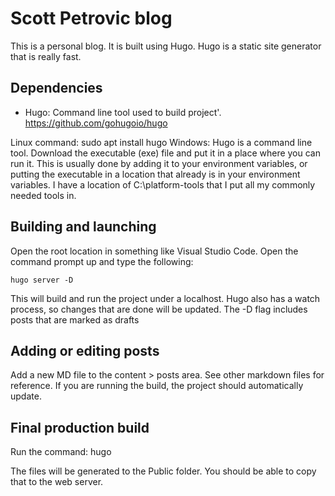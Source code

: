 # Scott Petrovic blog

This is a personal blog. It is built using Hugo. Hugo is a static site generator that is really fast.

## Dependencies

- Hugo: Command line tool used to build project'. https://github.com/gohugoio/hugo

Linux command: sudo apt install hugo
Windows: Hugo is a command line tool. Download the executable (exe) file and put it in a place where you can run it. This is usually done by adding it to your environment variables, or putting the executable in a location that already is in your environment variables. I have a location of C:\platform-tools that I put all my commonly needed tools in.

## Building and launching

Open the root location in something like Visual Studio Code. Open the command prompt up and type the following:

    hugo server -D

This will build and run the project under a localhost. Hugo also has a watch process, so changes that are done will be updated. The -D flag includes posts that are marked as drafts

## Adding or editing posts

Add a new MD file to the content > posts area. See other markdown files for reference. If you are running the build, the project should automatically update.

## Final production build

Run the command: 
    hugo

The files will be generated to the Public folder. You should be able to copy that to the web server.